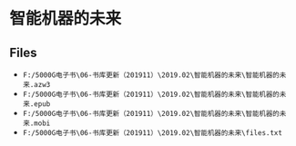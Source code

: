# 智能机器的未来

## Files

- `F:/5000G电子书\06-书库更新（201911）\2019.02\智能机器的未来\智能机器的未来.azw3`
- `F:/5000G电子书\06-书库更新（201911）\2019.02\智能机器的未来\智能机器的未来.epub`
- `F:/5000G电子书\06-书库更新（201911）\2019.02\智能机器的未来\智能机器的未来.mobi`
- `F:/5000G电子书\06-书库更新（201911）\2019.02\智能机器的未来\files.txt`
